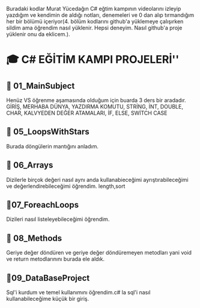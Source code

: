 Buradaki kodlar Murat Yücedağın C# eğtim kampının videolarını izleyip yazdığım ve kendimin de aldığı notları, denemeleri ve 0 dan alıp tırmandığım her bir bölümü içeriyor(4. bölüm kodlarını github'a yüklemeye çalışırken sildim ama öğrendim nasıl yüklenir. Hepsi deneyim. Nasıl github'a proje yüklenir onu da eklicem.).
# 🎓 C# EĞİTİM KAMPI PROJELERİ''
## 🧩 01_MainSubject
Henüz VS öğrenme aşamasında olduğum için buarda 3 ders bir aradadır.
GİRİŞ, MERHABA DÜNYA, YAZDIRMA KOMUTU, STRİNG, İNT, DOUBLE, CHAR, KALVYEDEN DEĞER ATAMALARI, İF, ELSE, SWİTCH CASE
## 🧩 05_LoopsWithStars
Burada döngülerin mantığını anladım.
## 🧩 06_Arrays
Dizilerle birçok değeri nasıl aynı anda kullanabieceğimi ayrıştırabileceğimi ve değerlendirebileceğimi öğrendim. length,sort
## 🧩07_ForeachLoops
Dizileri nasıl listeleyebileceğimi öğrendim. 
## 🧩 08_Methods
Geriye değer döndüren ve geriye değer döndüremeyen metodları yani void ve return metodlarınını burada ele aldık.
## 🧩09_DataBaseProject
Sql'i kurdum ve temel kullanımını öğrendim.c# la sql'i nasıl kullanabileceğime küçük bir giriş.


